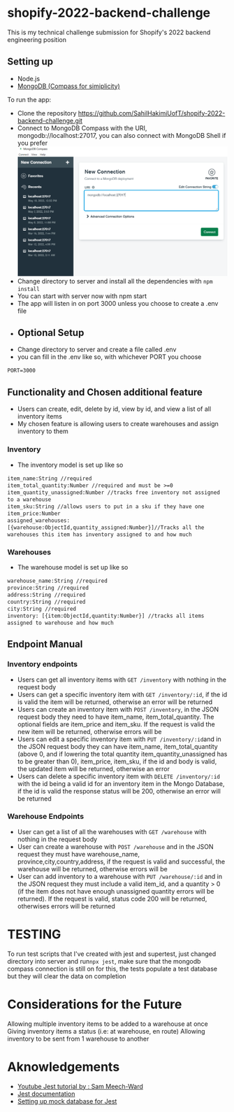 # shopify-2022-backend-challenge

This is my technical challenge submission for Shopify's 2022 backend engineering position

## Setting up

- Node.js
- [MongoDB (Compass for simiplicity)](https://www.mongodb.com/try/download/compass)

To run the app:

- Clone the repository https://github.com/SahilHakimiUofT/shopify-2022-backend-challenge.git
- Connect to MongoDB Compass with the URI, mongodb://localhost:27017, you can also connect with MongoDB Shell if you prefer
  ![Image](readme_images/mongo_connection.png)
- Change directory to server and install all the dependencies with `npm install`
- You can start with server now with npm start
- The app will listen in on port 3000 unless you choose to create a .env file
- ## Optional Setup
- Change directory to server and create a file called .env
- you can fill in the .env like so, with whichever PORT you choose

```
PORT=3000
```

## Functionality and Chosen additional feature

- Users can create, edit, delete by id, view by id, and view a list of all inventory items
- My chosen feature is allowing users to create warehouses and assign inventory to them

### Inventory

- The inventory model is set up like so

```
item_name:String //required
item_total_quantity:Number //required and must be >=0
item_quantity_unassigned:Number //tracks free inventory not assigned to a warehouse
item_sku:String //allows users to put in a sku if they have one
item_price:Number
assigned_warehouses:[{warehouse:ObjectId,quantity_assigned:Number}]//Tracks all the warehouses this item has inventory assigned to and how much
```

### Warehouses

- The warehouse model is set up like so

```
warehouse_name:String //required
province:String //required
address:String //required
country:String //required
city:String //required
inventory: [{item:ObjectId,quantity:Number}] //tracks all items assigned to warehouse and how much
```

## Endpoint Manual

### Inventory endpoints

- Users can get all inventory items with `GET /inventory` with nothing in the request body
- Users can get a specific inventory item with `GET /inventory/:id`, if the id is valid the item will be returned, otherwise an error will be returned
- Users can create an inventory item with `POST /inventory`, in the JSON request body they need to have item_name, item_total_quantity. The optional fields are item_price and item_sku. If the request is valid the new item will be returned, otherwise errors will be
- Users can edit a specific inventory item with `PUT /inventory/:id`and in the JSON request body they can have item_name, item_total_quantity (above 0, and if lowering the total quantity item_quantity_unassigned has to be greater than 0), item_price, item_sku, if the id and body is valid, the updated item will be returned, otherwise an error
- Users can delete a specific inventory item with `DELETE /inventory/:id` with the id being a valid id for an inventory item in the Mongo Database, if the id is valid the response status will be 200, otherwise an error will be returned

### Warehouse Endpoints

- User can get a list of all the warehouses with `GET /warehouse` with nothing in the request body
- User can create a warehouse with `POST /warehouse` and in the JSON request they must have warehouse_name, province,city,country,address, if the request is valid and successful, the warehouse will be returned, otherwise errors will be
- User can add inventory to a warehouse with `PUT /warehouse/:id` and in the JSON request they must include a valid item_id, and a quantity > 0 (if the item does not have enough unassigned quantity errors will be returned). If the request is valid, status code 200 will be returned, otherwises errors will be returned

# TESTING

To run test scripts that I've created with jest and supertest, just changed directory into server and run`npx jest`, make sure that the mongodb compass connection is still on for this, the tests populate a test database but they will clear the data on completion

# Considerations for the Future

Allowing multiple inventory items to be added to a warehouse at once
Giving inventory items a status (i.e: at warehouse, en route)
Allowing inventory to be sent from 1 warehouse to another

# Aknowledgements

- [Youtube Jest tutorial by : Sam Meech-Ward](https://www.youtube.com/watch?v=FKnzS_icp20)
- [Jest documentation](https://jestjs.io/docs/)
- [Setting up mock database for Jest](https://zellwk.com/blog/jest-and-mongoose/)
